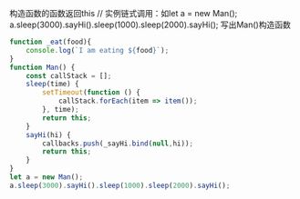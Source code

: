 构造函数的函数返回this
// 实例链式调用：如let a = new Man(); a.sleep(3000).sayHi().sleep(1000).sleep(2000).sayHi(); 写出Man()构造函数
```javascript
function _eat(food){
    console.log(`I am eating ${food}`);
}
function Man() {
    const callStack = [];
    sleep(time) {
        setTimeout(function () {
            callStack.forEach(item => item());
        }, time);
        return this;
    }
    sayHi(hi) {
        callbacks.push(_sayHi.bind(null,hi));
        return this;
    }
}
let a = new Man();
a.sleep(3000).sayHi().sleep(1000).sleep(2000).sayHi();
```